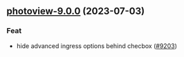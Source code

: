 

## [photoview-9.0.0](https://github.com/truecharts/charts/compare/photoview-8.0.0...photoview-9.0.0) (2023-07-03)

### Feat

- hide advanced ingress options behind checbox ([#9203](https://github.com/truecharts/charts/issues/9203))
  
  